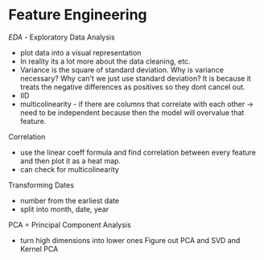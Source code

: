 # Feature Engineering
_EDA_ - Exploratory Data Analysis
- plot data into a visual representation
- In reality its a lot more about the data cleaning, etc.
- Variance is the square of standard deviation. Why is variance necessary? Why can't we just use standard deviation? It is because it treats the negative differences as positives so they dont cancel out.
- IID
- multicolinearity - if there are columns that correlate with each other -> need to be independent because then the model will overvalue that feature.

Correlation
- use the linear coeff formula and find correlation between every feature and then plot it as a heat map.
- can check for multicolinearity

Transforming Dates
- number from the earliest date
- split into month, date, year

PCA = Principal Component Analysis
- turn high dimensions into lower ones
Figure out PCA and SVD and Kernel PCA